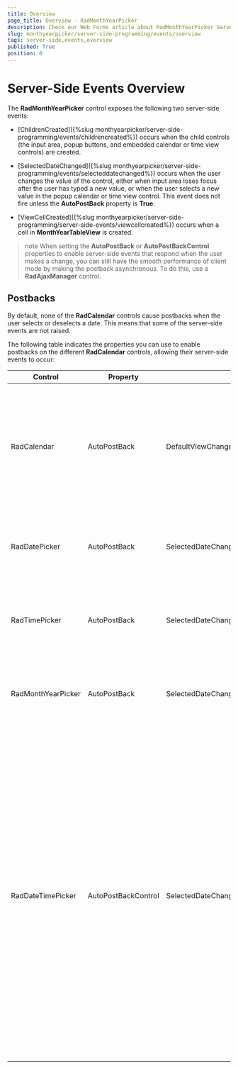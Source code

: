 ```yaml
---
title: Overview
page_title: Overview - RadMonthYearPicker
description: Check our Web Forms article about RadMonthYearPicker Server-Side Events Overview.
slug: monthyearpicker/server-side-programming/events/overview
tags: server-side,events,overview
published: True
position: 0
---
```


# Server-Side Events Overview



The **RadMonthYearPicker** control exposes the following two server-side events:

* [ChildrenCreated]({%slug monthyearpicker/server-side-programming/events/childrencreated%}) occurs when the child controls (the input area, popup buttons, and embedded calendar or time view controls) are created.

* [SelectedDateChanged]({%slug monthyearpicker/server-side-programming/events/selecteddatechanged%}) occurs when the user changes the value of the control, either when input area loses focus after the user has typed a new value, or when the user selects a new value in the popup calendar or time view control. This event does not fire unless the **AutoPostBack** property is **True**.

* [ViewCellCreated]({%slug monthyearpicker/server-side-programming/server-side-events/viewcellcreated%}) occurs when a cell in **MonthYearTableView** is created.

>note 
When setting the **AutoPostBack** or **AutoPostBackControl** properties to enable server-side events that respond when the user makes a change, you can still have the smooth performance of client mode by making the postback asynchronous. To do this, use a **RadAjaxManager** control.
>


## Postbacks

By default, none of the **RadCalendar** controls cause postbacks when the user selects or deselects a date. This means that some of the server-side events are not raised.

The following table indicates the properties you can use to enable postbacks on the different **RadCalendar** controls, allowing their server-side events to occur:


| Control | Property | Events | Comments |
| ------ | ------ | ------ | ------ |
|RadCalendar|AutoPostBack|DefaultViewChangedSelectionChanged|When **AutoPostBack** is **true** , a postback occurs both when the user changes the selection and when the user clicks on a navigation control to change the view.|
|RadDatePicker|AutoPostBack|SelectedDateChangedDateInput.TextChanged|When **AutoPostBack** is **true** , a postback only occurs when the user changes the selected date.|
|RadTimePicker|AutoPostBack|SelectedDateChangedDateInput.TextChanged|When **AutoPostBack** is **true** , a postback occurs when the user changes the selected time.|
|RadMonthYearPicker|AutoPostBack|SelectedDateChangedDateInput.TextChanged|When **AutoPostBack** is **true** , a postback only occurs when the user changes the selected date.|
|RadDateTimePicker|AutoPostBackControl|SelectedDateChangedDateInput.TextChanged| **AutoPostBack** can have any of the following values: "*None*": no postbacks occur when the user changes the selection; "*Both*": a postback occurs when the user changes the selection; "*TimeView*": a postback occurs when the user types a new value in the input area or selects a time in the popup time view; "*Calendar*": a postback occurs when the user types a new value in the input area or selects a date in the popup calendar.|



